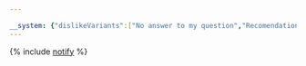 ```yaml
---

__system: {"dislikeVariants":["No answer to my question","Recomendations didn't help","The content doesn't match title","Other"]}
---
```

{% include [notify](../../_includes/support/notify.md) %}
